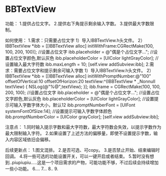 # BBTextView
功能：
1.提供占位文字。
2.提供右下角提示剩余输入字数。
3.提供最大字数限制。

如何使用：
1.需求：只需要占位文字
1）导入IBBTextView.h头文件。
2）
    IBBTextView *ibb = [[IBBTextView alloc] initWithFrame:CGRectMake(100, 100, 200, 100)];
    //设置占位文字
    ibb.placeholder = @"偶是个占位文字...";
    //设置占位文字颜色,默认灰色
    ibb.placeholderColor = [UIColor lightGrayColor];
    //设置输入最大字符数
    ibb.maxLength = 10;
    [self.view addSubview:ibb];
2.需求：需要占位文字和提示剩余可输入字数
1）导入IBBTextView.h头文件。
2）
    IBBTextView *ibb = [[IBBTextView alloc] initWithPromptNumber:@"100" offsetOfVertical:10 offsetOfHorizon:20 textView:^(IBBTextView * _Nonnull textView) {
        NSLog(@"%@",textView);
    }];
    ibb.frame = CGRectMake(100, 100, 200, 100);
    //设置占位文字
    ibb.placeholder = @"偶是个占位文字...";
    //设置占位文字颜色,默认灰色
    ibb.placeholderColor = [UIColor lightGrayColor];
    //设置提示可输入字数字体大小，默认12
    ibb.promptNumberFont = [UIFont systemFontOfSize:14];
    //设置提示可输入字数字体颜色
    ibb.promptNumberColor = [UIColor grayColor];
    [self.view addSubview:ibb];

注意点：
1.同时输入提示字数和最大字符数，最大字符数会失效，以提示字数作为最大限制输入字符。
2.如果设置了上述方法的偏移量，即使不设置提示字数，输入内容区域依旧会偏移。

后续更新点：
1.图文混排。
2.是否可选、可copy。
3.是否禁止开始、结束编辑时回调。
4.将一些可选的功能设置开关，可以一键开启或者结束。
5.暂时没有想到..piupiupiu.....这是一个项目需求的产物，可能功能不够，不过后续会持续增加一些小功能。
6....
7...
8..
9.
